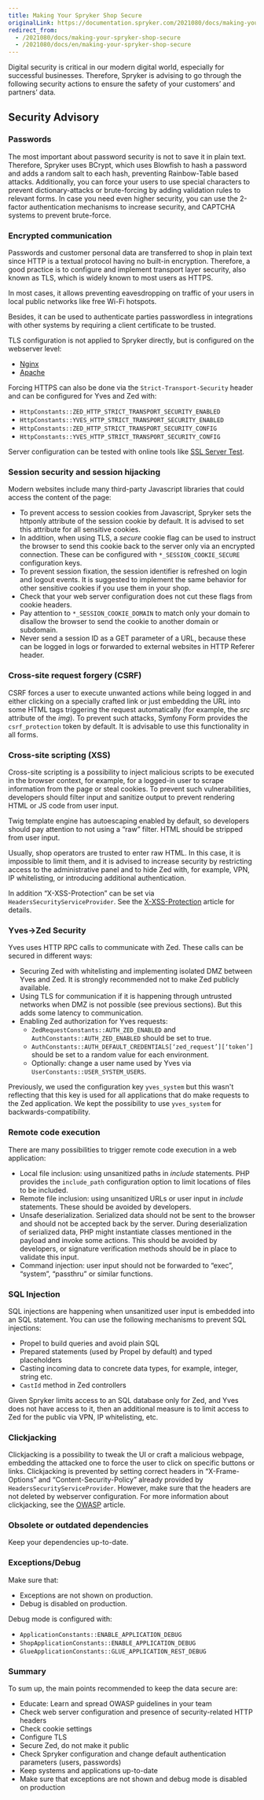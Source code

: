 ```yaml
---
title: Making Your Spryker Shop Secure
originalLink: https://documentation.spryker.com/2021080/docs/making-your-spryker-shop-secure
redirect_from:
  - /2021080/docs/making-your-spryker-shop-secure
  - /2021080/docs/en/making-your-spryker-shop-secure
---
```


Digital security is critical in our modern digital world, especially for successful businesses. Therefore, Spryker is advising to go through the following security actions to ensure the safety of your customers’ and partners’ data.

## Security Advisory
### Passwords
The most important about password security is not to save it in plain text. Therefore, Spryker uses BCrypt, which uses Blowfish to hash a password and adds a random salt to each hash, preventing Rainbow-Table based attacks. Additionally, you can force your users to use special characters to prevent dictionary-attacks or brute-forcing by adding validation rules to relevant forms. In case you need even higher security, you can use the 2-factor authentication mechanisms to increase security, and CAPTCHA systems to prevent brute-force.

### Encrypted communication
Passwords and customer personal data are transferred to shop in plain text since HTTP is a textual protocol having no built-in encryption. Therefore, a good practice is to configure and implement transport layer security, also known as TLS, which is widely known to most users as HTTPS.

In most cases, it allows preventing eavesdropping on traffic of your users in local public  networks like free Wi-Fi hotspots.

Besides, it can be used to authenticate parties passwordless in integrations with other systems by requiring a client certificate to be trusted.

TLS configuration is not applied to Spryker directly, but is configured on the webserver level:

* [Nginx](https://nginx.org/en/docs/http/configuring_https_servers.html) 
* [Apache](https://httpd.apache.org/docs/2.4/ssl/ssl_howto.html) 

Forcing HTTPS can also be done via the `Strict-Transport-Security` header and can be configured for Yves and Zed with:
* `HttpConstants::ZED_HTTP_STRICT_TRANSPORT_SECURITY_ENABLED`
* `HttpConstants::YVES_HTTP_STRICT_TRANSPORT_SECURITY_ENABLED`
* `HttpConstants::ZED_HTTP_STRICT_TRANSPORT_SECURITY_CONFIG`
* `HttpConstants::YVES_HTTP_STRICT_TRANSPORT_SECURITY_CONFIG`

Server configuration can be tested with online tools like  [SSL Server Test](https://www.ssllabs.com/ssltest/).

### Session security and session hijacking
Modern websites include many third-party Javascript libraries that could access the content of the page:
* To prevent access to session cookies from Javascript, Spryker sets the httponly attribute of the session cookie by default. It is advised to set this attribute for all sensitive cookies.
* In addition, when using TLS, a *secure* cookie flag can be used to instruct the browser to send this cookie back to the server only via an encrypted connection. These can be configured with `*_SESSION_COOKIE_SECURE` configuration keys.
* To prevent session fixation, the session identifier is refreshed on login and logout events. It is suggested to implement the same behavior for other sensitive cookies if you use them in your shop.
* Check that your web server configuration does not cut these flags from cookie headers.
* Pay attention to `*_SESSION_COOKIE_DOMAIN` to match only your domain to disallow the browser to send the cookie to another domain or subdomain.
* Never send a session ID as a GET parameter of a URL, because these can be logged in logs or forwarded to external websites in HTTP Referer header.

### Cross-site request forgery (CSRF)
CSRF forces a user to execute unwanted actions while being logged in and either clicking on a specially crafted link or just embedding the URL into some HTML tags triggering the request automatically (for example, the *src* attribute of the *img*). To prevent such attacks, Symfony Form provides the `csrf_protection` token by default. It is advisable to use this functionality in all forms.

### Cross-site scripting (XSS)
Cross-site scripting is a possibility to inject malicious scripts to be executed in the browser context, for example, for a logged-in user to scrape information from the page or steal cookies. To prevent such vulnerabilities, developers should filter input and sanitize output to prevent rendering HTML or JS code from user input.

Twig template engine has autoescaping enabled by default, so developers should pay attention to not using a “raw” filter. HTML should be stripped from user input.

Usually, shop operators are trusted to enter raw HTML. In this case, it is impossible to limit them, and it is advised to increase security by restricting access to the administrative panel and to hide Zed with, for example, VPN, IP whitelisting, or introducing additional authentication.

In addition “X-XSS-Protection” can be set via `HeadersSecurityServiceProvider`. See the [X-XSS-Protection](https://developer.mozilla.org/en-US/docs/Web/HTTP/Headers/X-XSS-Protection) article for details.

### Yves-&gt;Zed Security
Yves uses HTTP RPC calls to communicate with Zed. These calls can be secured in different ways:
* Securing Zed with whitelisting and implementing isolated DMZ between Yves and Zed. It is strongly recommended not to make Zed publicly available.
* Using TLS for communication if it is happening through untrusted networks when DMZ is not possible (see previous sections). But this adds some latency to communication.
* Enabling Zed authorization for Yves requests:
    * `ZedRequestConstants::AUTH_ZED_ENABLED` and `AuthConstants::AUTH_ZED_ENABLED` should be set to true.
    * `AuthConstants::AUTH_DEFAULT_CREDENTIALS[‘zed_request’][‘token’]` should be set to a random value for each environment.
    * Optionally: change a user name used by Yves via `UserConstants::USER_SYSTEM_USERS`.
    
Previously, we used the configuration key `yves_system` but this wasn't reflecting that this key is used for all applications that do make requests to the Zed application. We kept the possibility to use `yves_system` for backwards-compatibility. 

### Remote code execution
There are many possibilities to trigger remote code execution in a web application:

* Local file inclusion: using unsanitized paths in *include* statements. PHP provides the `include_path` configuration option to limit locations of files to be included.
* Remote file inclusion: using unsanitized URLs or user input in *include* statements. These should be avoided by developers.
* Unsafe deserialization. Serialized data should not be sent to the browser and should not be accepted back by the server. During deserialization of serialized data, PHP might instantiate classes mentioned in the payload and invoke some actions. This should be avoided by developers, or signature verification methods should be in place to validate this input.
* Command injection: user input should not be forwarded to “exec”, “system”, “passthru” or similar functions.

### SQL Injection
SQL injections are happening when unsanitized user input is embedded into an SQL statement. You can use the following mechanisms to prevent SQL injections:

* Propel to build queries and avoid plain SQL
* Prepared statements (used by Propel by default) and typed placeholders
* Casting incoming data to concrete data types, for example, integer, string etc.
* `CastId` method in Zed controllers

Given Spryker limits access to an SQL database only for Zed, and Yves does not have access to it, then an additional measure is to limit access to Zed for the public via VPN, IP whitelisting, etc.

### Clickjacking
Clickjacking is a possibility to tweak the UI or craft a malicious webpage, embedding the attacked one to force the user to click on specific buttons or links. Clickjacking is prevented by setting correct headers in “X-Frame-Options” and “Content-Security-Policy” already provided by `HeadersSecurityServiceProvider`. However, make sure that the headers are not deleted by webserver configuration. For more information about clickjacking, see the [OWASP](https://www.owasp.org/index.php/Clickjacking) article.

### Obsolete or outdated dependencies
Keep your dependencies up-to-date.

### Exceptions/Debug 
Make sure that:
*   Exceptions are not shown on production.
*   Debug is disabled on production.


Debug mode is configured with:
* `ApplicationConstants::ENABLE_APPLICATION_DEBUG`
* `ShopApplicationConstants::ENABLE_APPLICATION_DEBUG`
* `GlueApplicationConstants::GLUE_APPLICATION_REST_DEBUG`

### Summary
To sum up, the main points recommended to keep the data secure are:

* Educate: Learn and spread OWASP guidelines in your team
* Check web server configuration and presence of security-related HTTP headers
* Check cookie settings
* Configure TLS
* Secure Zed, do not make it public
* Check Spryker configuration and change default authentication parameters (users, passwords)
* Keep systems and applications up-to-date
* Make sure that exceptions are not shown and debug mode is disabled on production



